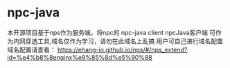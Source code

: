 # npc-java
本开源项目基于nps作为服务端，将npc的
npc-java client
npcJava客户端
可作为内网穿透工具,域名仅作为学习，请勿在此域名上乱搞
用户可自己进行域名配置
域名配置请查看： https://ehang-io.github.io/nps/#/nps_extend?id=%e4%b8%8enginx%e9%85%8d%e5%90%88
